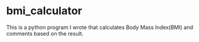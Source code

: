 # bmi_calculator
This is a python program I wrote that calculates Body Mass Index(BMI) and comments based on the result.
